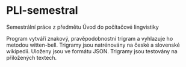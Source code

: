 # PLI-semestral

Semestrální práce z předmětu Úvod do počítačové lingvistiky

Program vytváří znakový, pravěpodobnostní trigram a vyhlazuje ho metodou witten-bell.
Trigramy jsou natrénovány na české a slovenské wikipedii. Uloženy jsou ve formátu JSON.
Trigramy jsou testovány na přiložených textech.
